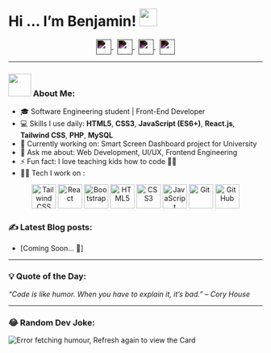 # Hi ... I’m Benjamin! <img src="https://github.com/TheDudeThatCode/TheDudeThatCode/blob/master/Assets/Hi.gif" width="35" />

<p align="center">
  <a href="https://wa.me/01278415167" target="blank">
    <img align="center" src="https://cdn.jsdelivr.net/npm/simple-icons@v3/icons/whatsapp.svg" alt="whatsapp" height="30" width="30" style="filter: invert(1);" />
  </a>&nbsp;
  <a href="[https://facebook.com/YourFacebook](https://www.facebook.com/share/19CuJDi3sG/?mibextid=wwXIfr)" target="blank">
    <img align="center" src="https://cdn.jsdelivr.net/npm/simple-icons@v3/icons/facebook.svg" alt="facebook" height="30" width="30" style="filter: invert(1);" />
  </a>&nbsp;
  <a href="[https://instagram.com/YourInstagram](https://www.instagram.com/baneamen_asham?igsh=MXNhdHc4azg4OWEybA%3D%3D&utm_source=qr)" target="blank">
    <img align="center" src="https://cdn.jsdelivr.net/npm/simple-icons@v3/icons/instagram.svg" alt="instagram" height="30" width="30" style="filter: invert(1);" />
  </a>&nbsp;
  <a href="[https://linkedin.com/in/YourLinkedIn](https://www.linkedin.com/in/benjaminasham?utm_source=share&utm_campaign=share_via&utm_content=profile&utm_medium=ios_app)" target="blank">
    <img align="center" src="https://cdn.jsdelivr.net/npm/simple-icons@v3/icons/linkedin.svg" alt="linkedin" height="30" width="30" style="filter: invert(1);" />
  </a>
</p>


---

### <img src="https://github.com/TheDudeThatCode/TheDudeThatCode/blob/master/Assets/Developer.gif" width="45" /> About Me:
- 🎓 Software Engineering student | Front-End Developer  
- 💻 Skills I use daily: **HTML5**, **CSS3**, **JavaScript (ES6+)**, **React.js**, **Tailwind CSS**, **PHP**, **MySQL**  
- 📖 Currently working on: Smart Screen Dashboard project for University  
- 💬 Ask me about: Web Development, UI/UX, Frontend Engineering  
- ⚡ Fun fact: I love teaching kids how to code 👨‍🏫  
- 🧑‍💻 Tech I work on :

<p align="center">
  <img src="https://cdn.jsdelivr.net/gh/devicons/devicon/icons/tailwindcss/tailwindcss-original.svg" alt="Tailwind CSS" width="48" height="48"/>
  <img src="https://cdn.jsdelivr.net/gh/devicons/devicon/icons/react/react-original.svg" alt="React" width="48" height="48"/>
  <img src="https://cdn.jsdelivr.net/gh/devicons/devicon/icons/bootstrap/bootstrap-original.svg" alt="Bootstrap" width="48" height="48"/>
  <img src="https://cdn.jsdelivr.net/gh/devicons/devicon/icons/html5/html5-original.svg" alt="HTML5" width="48" height="48"/>
  <img src="https://cdn.jsdelivr.net/gh/devicons/devicon/icons/css3/css3-original.svg" alt="CSS3" width="48" height="48"/>
  <img src="https://cdn.jsdelivr.net/gh/devicons/devicon/icons/javascript/javascript-original.svg" alt="JavaScript" width="48" height="48"/>
  <img src="https://cdn.jsdelivr.net/gh/devicons/devicon/icons/git/git-original.svg" alt="Git" width="48" height="48"/>
  <img src="https://cdn.jsdelivr.net/gh/devicons/devicon/icons/github/github-original.svg" alt="GitHub" width="48" height="48"/>
</p>




### ✍️ Latest Blog posts:
<!-- BLOG-POST-LIST:START -->
- [Coming Soon... 🚀]
<!-- BLOG-POST-LIST:END -->

---

### 💡 Quote of the Day:
<i>“Code is like humor. When you have to explain it, it’s bad.” – Cory House</i>

---

### 😂 Random Dev Joke:
<img src="https://readme-jokes.vercel.app/api" alt="Error fetching humour, Refresh again to view the Card" />
